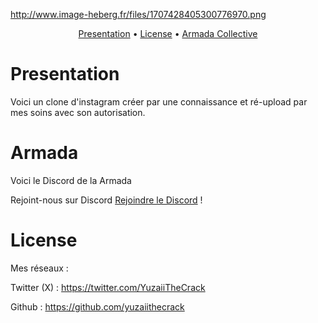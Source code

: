 http://www.image-heberg.fr/files/1707428405300776970.png

<p align="center">
  <a href="#overview">Presentation</a>
  •
  <a href="#license">License</a>
  •
  <a href="#armada">Armada Collective</a>
</p>

# Presentation

Voici un clone d'instagram créer par une connaissance et ré-upload par mes soins avec son autorisation.


# Armada

Voici le Discord de la Armada

Rejoint-nous sur Discord [Rejoindre le Discord](https://discord.gg/armada) !

# License

Mes réseaux :

Twitter (X) : https://twitter.com/YuzaiiTheCrack

Github : https://github.com/yuzaiithecrack
